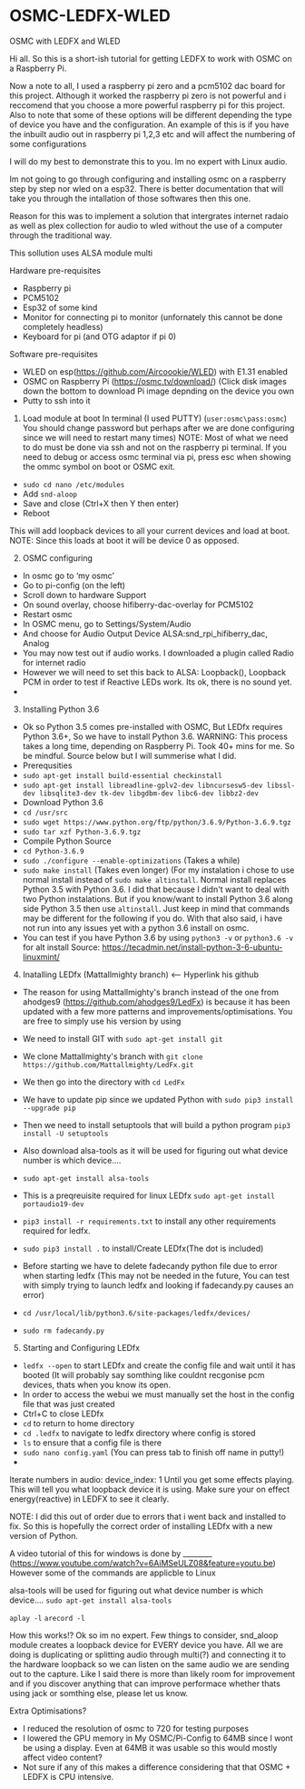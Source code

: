 # OSMC-LEDFX-WLED
OSMC with LEDFX and WLED

Hi all. So this is a short-ish tutorial for getting LEDFX to work with OSMC on a Raspberry Pi.

Now a note to all, I used a raspberry pi zero and a pcm5102 dac board for this project. Although it worked the raspberry pi zero is not powerful and i reccomend that you choose a more powerful raspberry pi for this project. 
Also to note that some of these options will be different depending the type of device you have and the configuration. An example of this is if you have the inbuilt audio out in raspberry pi 1,2,3 etc and will affect the numbering of some configurations

I will do my best to demonstrate this to you. Im no expert with Linux audio.

Im not going to go through configuring and installing osmc on a raspberry step by step nor wled on a esp32. There is better documentation that will take you through the intallation of those softwares then this one.

Reason for this was to implement a solution that intergrates internet radaio as well as plex collection for audio to wled without the use of a computer through the traditional way.

This sollution uses ALSA module multi

Hardware pre-requisites
* Raspberry pi
* PCM5102
* Esp32 of some kind
* Monitor for connecting pi to monitor (unfornately this cannot be done completely headless)
* Keyboard for pi (and OTG adaptor if pi 0)



Software pre-requisites
* WLED on esp(https://github.com/Aircoookie/WLED) with E1.31 enabled
* OSMC on Raspberry Pi (https://osmc.tv/download/) (Click disk images down the bottom to download Pi image depnding on the device you own
* Putty to ssh into it


1. Load module at boot
In terminal (I used PUTTY)
(`user:osmc\pass:osmc`) You should change password but perhaps after we are done configuring since we will need to restart many times)
NOTE: Most of what we need to do must be done via ssh and not on the raspberry pi terminal. If you need to debug or access osmc terminal via pi, press esc when showing the ommc symbol on boot or OSMC exit.
* `sudo cd nano /etc/modules`
* Add `snd-aloop`
* Save and close (Ctrl+X then Y then enter)
* Reboot

This will add loopback devices to all your current devices and load at boot. 
NOTE: Since this loads at boot it will be device 0 as opposed.

2. OSMC configuring
* In osmc go to ‘my osmc’
* Go to pi-config (on the left)
* Scroll down to hardware Support
* On sound overlay, choose hifiberry-dac-overlay for PCM5102
* Restart osmc
* In OSMC menu, go to Settings/System/Audio
* And choose for Audio Output Device ALSA:snd_rpi_hifiberry_dac, Analog
* You may now test out if audio works. I downloaded a plugin called Radio for internet radio
* However we will need to set this back to ALSA: Loopback(), Loopback PCM in order to test if Reactive LEDs work. Its ok, there is no sound yet.
* 

3. Installing Python 3.6
* Ok so Python 3.5 comes pre-installed with OSMC, But LEDfx requires Python 3.6+, So we have to install Python 3.6. 
WARNING: This process takes a long time, depending on Raspberry Pi. Took 40+ mins for me. So be mindful.
Source below but I will summerise what I did.
* Prerequsities
* `sudo apt-get install build-essential checkinstall`
* `sudo apt-get install libreadline-gplv2-dev libncursesw5-dev libssl-dev libsqlite3-dev tk-dev libgdbm-dev libc6-dev libbz2-dev`
* Download Python 3.6
* `cd /usr/src`
* `sudo wget https://www.python.org/ftp/python/3.6.9/Python-3.6.9.tgz`
* `sudo tar xzf Python-3.6.9.tgz`
* Compile Python Source
* `cd Python-3.6.9`
* `sudo ./configure --enable-optimizations` (Takes a while)
* `sudo make install` (Takes even longer) (For my instalation i chose to use normal install instead of `sudo make altinstall`. Normal install replaces Python 3.5 with Python 3.6. I did that because I didn't want to deal with two Python instalations. But if you know/want to install Python 3.6 along side Python 3.5 then use `altinstall`. Just keep in mind that commands may be different for the following if you do. With that also said, i have not run into any issues yet with a python 3.6 install on osmc.
* You can test if you have Python 3.6 by using `python3 -v` or `python3.6 -v` for alt install
Source: https://tecadmin.net/install-python-3-6-ubuntu-linuxmint/


4. Inatalling LEDfx (Mattallmighty branch) <-- Hyperlink his github
* The reason for using Mattallmighty's branch instead of the one from ahodges9 (https://github.com/ahodges9/LedFx) is because it has been updated with a few more patterns and improvements/optimisations. You are free to simply use his version by using 
* We need to install GIT with `sudo apt-get install git`
* We clone Mattallmighty's branch with `git clone https://github.com/Mattallmighty/LedFx.git`
* We then go into the directory with `cd LedFx`

* We have to update pip since we updated Python with `sudo pip3 install --upgrade pip`
* Then we need to install setuptools that will build a python program `pip3 install -U setuptools`
* Also download alsa-tools as it will be used for figuring out what device number is which device....
* `sudo apt-get install alsa-tools`
* This is a preqreuisite required for linux LEDfx `sudo apt-get install portaudio19-dev`
* `pip3 install -r requirements.txt` to install any other requirements required for ledfx.
* `sudo pip3 install .` to install/Create LEDfx(The dot is included)

* Before starting we have to delete fadecandy python file due to error when starting ledfx (This may not be needed in the future, You can test with simply trying to launch ledfx and looking if fadecandy.py causes an error)
* `cd /usr/local/lib/python3.6/site-packages/ledfx/devices/`
* `sudo rm fadecandy.py`

5. Starting and Configuring LEDfx
* `ledfx --open` to start LEDfx and create the config file and wait until it has booted (It will probably say somthing like couldnt recgonise pcm devices, thats when you know its open.
* In order to access the webui we must manually set the host in the config file that was just created
* Ctrl+C to close LEDfx
* `cd` to return to home directory
* `cd .ledfx` to navigate to ledfx directory where config is stored
* `ls` to ensure that a config file is there
* `sudo nano config.yaml` (You can press tab to finish off name in putty!) 
*

Iterate numbers in 
audio:
  device_index: 1
Until you get some effects playing. This will tell you what loopback device it is using. Make sure your on effect energy(reactive) in LEDFX to see it clearly. 


NOTE: I did this out of order due to errors that i went back and installed to fix. So this is hopefully the correct order of installing LEDfx with a new version of Python.

A video tutorial of this for windows is done by ________ (https://www.youtube.com/watch?v=6AiMSeULZ08&feature=youtu.be)
However some of the commands are applicble to Linux

alsa-tools will be used for figuring out what device number is which device....
`sudo apt-get install alsa-tools`

`aplay -l`
`arecord -l`


How this works!?
Ok so im no expert.
Few things to consider, snd_aloop module creates a loopback device for EVERY device you have. All we are doing is duplicating or splitting audio through multi(?) and connecting it to the hardware loopback so we can listen on the same audio we are sending out to the capture.
Like I said there is more than likely room for improvement and if you discover anything that can improve performace whether thats using jack or somthing else, please let us know.

Extra Optimisations?
* I reduced the resolution of osmc to 720 for testing purposes
* I lowered the GPU memory in My OSMC/Pi-Config to 64MB since I wont be using a display. Even at 64MB it was usable so this would mostly affect video content?
* Not sure if any of this makes a difference considering that that OSMC + LEDFX is CPU intensive.
